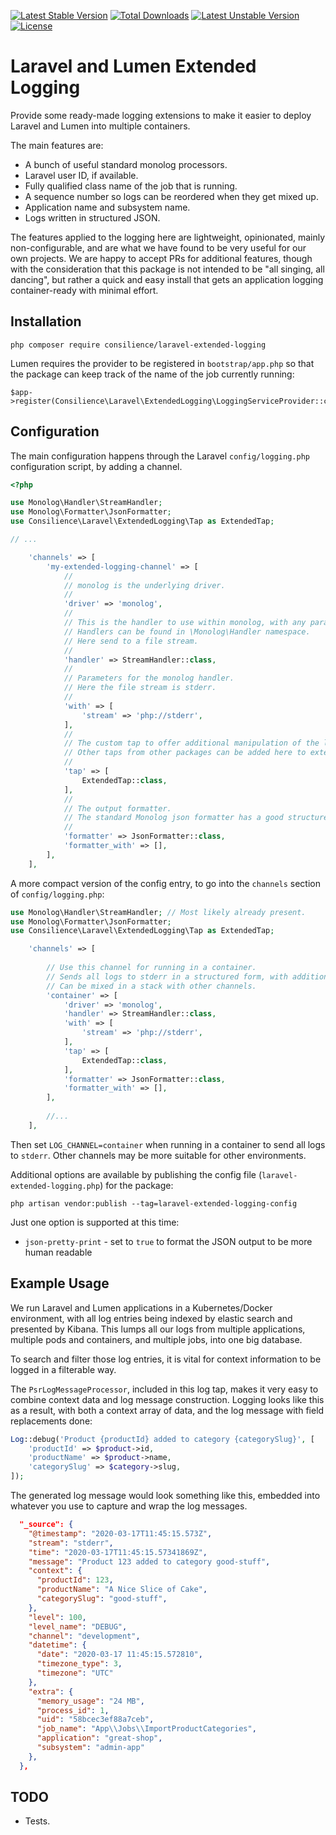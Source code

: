 [![Latest Stable Version](https://poser.pugx.org/consilience/laravel-extended-logging/v/stable)](https://packagist.org/packages/consilience/laravel-extended-logging)
[![Total Downloads](https://poser.pugx.org/consilience/laravel-extended-logging/downloads)](https://packagist.org/packages/consilience/laravel-extended-logging)
[![Latest Unstable Version](https://poser.pugx.org/consilience/laravel-extended-logging/v/unstable)](https://packagist.org/packages/consilience/laravel-extended-logging)
[![License](https://poser.pugx.org/consilience/laravel-extended-logging/license)](https://packagist.org/packages/consilience/laravel-extended-logging)

# Laravel and Lumen Extended Logging

Provide some ready-made logging extensions to make it easier to deploy
Laravel and Lumen into multiple containers.

The main features are:

* A bunch of useful standard monolog processors.
* Laravel user ID, if available.
* Fully qualified class name of the job that is running.
* A sequence number so logs can be reordered when they get mixed up.
* Application name and subsystem name.
* Logs written in structured JSON.

The features applied to the logging here are lightweight, opinionated, mainly non-configurable,
and are what we have found to be very useful for our own projects.
We are happy to accept PRs for additional features, though with the consideration that this
package is not intended to be "all singing, all dancing", but rather a quick and easy install
that gets an application logging container-ready with minimal effort.

## Installation

    php composer require consilience/laravel-extended-logging

Lumen requires the provider to be registered in `bootstrap/app.php` so that the
package can keep track of the name of the job currently running:

    $app->register(Consilience\Laravel\ExtendedLogging\LoggingServiceProvider::class);

## Configuration

The main configuration happens through the Laravel `config/logging.php`
configuration script, by adding a channel.

```php
<?php

use Monolog\Handler\StreamHandler;
use Monolog\Formatter\JsonFormatter;
use Consilience\Laravel\ExtendedLogging\Tap as ExtendedTap;

// ...

    'channels' => [
        'my-extended-logging-channel' => [
            //
            // monolog is the underlying driver.
            //
            'driver' => 'monolog',
            //
            // This is the handler to use within monolog, with any parameters to configure it.
            // Handlers can be found in \Monolog\Handler namespace.
            // Here send to a file stream.
            //
            'handler' => StreamHandler::class,
            //
            // Parameters for the monolog handler.
            // Here the file stream is stderr.
            //
            'with' => [
                'stream' => 'php://stderr',
            ],
            //
            // The custom tap to offer additional manipulation of the log output.
            // Other taps from other packages can be added here to extend further.
            //
            'tap' => [
                ExtendedTap::class,
            ],
            //
            // The output formatter.
            // The standard Monolog json formatter has a good structure that is easy to parse.
            //
            'formatter' => JsonFormatter::class,
            'formatter_with' => [],
        ],
    ],
```

A more compact version of the config entry, to go into the `channels` section of `config/logging.php`:

```php
use Monolog\Handler\StreamHandler; // Most likely already present.
use Monolog\Formatter\JsonFormatter;
use Consilience\Laravel\ExtendedLogging\Tap as ExtendedTap;
```

```php
    'channels' => [
    
        // Use this channel for running in a container.
        // Sends all logs to stderr in a structured form, with additional metadata.
        // Can be mixed in a stack with other channels.
        'container' => [
            'driver' => 'monolog',
            'handler' => StreamHandler::class,
            'with' => [
                'stream' => 'php://stderr',
            ],
            'tap' => [
                ExtendedTap::class,
            ],
            'formatter' => JsonFormatter::class,
            'formatter_with' => [],
        ],
        
        //...
    ],
```

Then set `LOG_CHANNEL=container` when running in a container to send all logs to `stderr`.
Other channels may be more suitable for other environments.

Additional options are available by publishing the config file (`laravel-extended-logging.php`)
for the package:

    php artisan vendor:publish --tag=laravel-extended-logging-config

Just one option is supported at this time:

* `json-pretty-print` - set to `true` to format the JSON output to be more human readable

## Example Usage

We run Laravel and Lumen applications in a Kubernetes/Docker environment,
with all log entries being indexed by elastic search and presented by Kibana.
This lumps all our logs from multiple applications, multiple pods and containers,
and multiple jobs, into one big database.

To search and filter those log entries, it is vital for context information to
be logged in a filterable way.

The `PsrLogMessageProcessor`, included in this log tap, makes it very easy to combine
context data and log message construction.
Logging looks like this as a result, with both a context array of data, and the log
message with field replacements done:

```php
Log::debug('Product {productId} added to category {categorySlug}', [
    'productId' => $product->id,
    'productName' => $product->name,
    'categorySlug' => $category->slug,
]);
```

The generated log message would look something like this, embedded into
whatever you use to capture and wrap the log messages.

```json
  "_source": {
    "@timestamp": "2020-03-17T11:45:15.573Z",
    "stream": "stderr",
    "time": "2020-03-17T11:45:15.57341869Z",
    "message": "Product 123 added to category good-stuff",
    "context": {
      "productId": 123,
      "productName": "A Nice Slice of Cake",
      "categorySlug": "good-stuff",
    },
    "level": 100,
    "level_name": "DEBUG",
    "channel": "development",
    "datetime": {
      "date": "2020-03-17 11:45:15.572810",
      "timezone_type": 3,
      "timezone": "UTC"
    },
    "extra": {
      "memory_usage": "24 MB",
      "process_id": 1,
      "uid": "58bcec3ef88a7ceb",
      "job_name": "App\\Jobs\\ImportProductCategories",
      "application": "great-shop",
      "subsystem": "admin-app"
    },
  },
```    

## TODO

* Tests.
